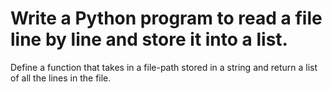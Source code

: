 # Write a Python program to read a file line by line and store it into a list.

Define a function that takes in a file-path stored in a string and return a list of all the lines in the file.